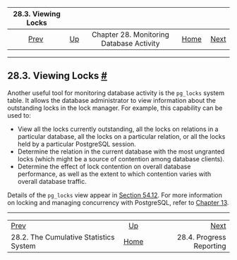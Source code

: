 

|                           28.3. Viewing Locks                           |                                                                  |                                          |                                                       |                                                             |
| :---------------------------------------------------------------------: | :--------------------------------------------------------------- | :--------------------------------------: | ----------------------------------------------------: | ----------------------------------------------------------: |
| [Prev](monitoring-stats.html "28.2. The Cumulative Statistics System")  | [Up](monitoring.html "Chapter 28. Monitoring Database Activity") | Chapter 28. Monitoring Database Activity | [Home](index.html "PostgreSQL 17devel Documentation") |  [Next](progress-reporting.html "28.4. Progress Reporting") |

***

## 28.3. Viewing Locks [#](#MONITORING-LOCKS)

Another useful tool for monitoring database activity is the `pg_locks` system table. It allows the database administrator to view information about the outstanding locks in the lock manager. For example, this capability can be used to:

* View all the locks currently outstanding, all the locks on relations in a particular database, all the locks on a particular relation, or all the locks held by a particular PostgreSQL session.
* Determine the relation in the current database with the most ungranted locks (which might be a source of contention among database clients).
* Determine the effect of lock contention on overall database performance, as well as the extent to which contention varies with overall database traffic.

Details of the `pg_locks` view appear in [Section 54.12](view-pg-locks.html "54.12. pg_locks"). For more information on locking and managing concurrency with PostgreSQL, refer to [Chapter 13](mvcc.html "Chapter 13. Concurrency Control").

***

|                                                                         |                                                                  |                                                             |
| :---------------------------------------------------------------------- | :--------------------------------------------------------------: | ----------------------------------------------------------: |
| [Prev](monitoring-stats.html "28.2. The Cumulative Statistics System")  | [Up](monitoring.html "Chapter 28. Monitoring Database Activity") |  [Next](progress-reporting.html "28.4. Progress Reporting") |
| 28.2. The Cumulative Statistics System                                  |       [Home](index.html "PostgreSQL 17devel Documentation")      |                                    28.4. Progress Reporting |
